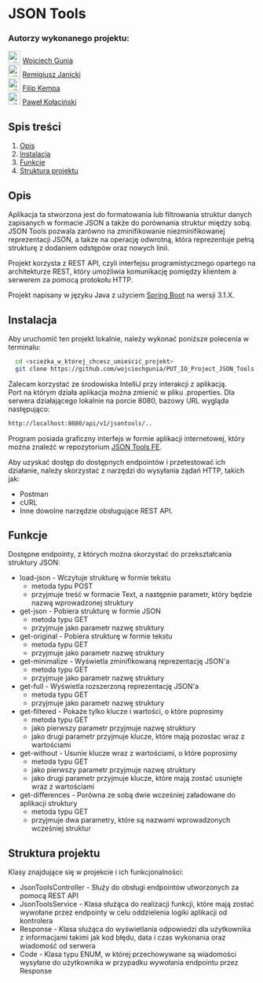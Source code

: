 # JSON Tools

### Autorzy wykonanego projektu:
<img src="https://skillicons.dev/icons?i=github" height="25" alt="github logo"/> [Wojciech Gunia](https://github.com/wojciechgunia)<br>
<img src="https://skillicons.dev/icons?i=github" height="25" alt="github logo"/> [Remigiusz Janicki](https://github.com/TheRemekk)<br>
<img src="https://skillicons.dev/icons?i=github" height="25" alt="github logo"/> [Filip Kempa](https://github.com/Pilif102)<br>
<img src="https://skillicons.dev/icons?i=github" height="25" alt="github logo"/> [Paweł Kołaciński](https://github.com/KolacinskiP)

## Spis treści

1. [Opis](#l1)
2. [Instalacja](#l2)
3. [Funkcje](#l3)
4. [Struktura projektu](#l4)

<a id="l1"></a>
## Opis

Aplikacja ta stworzona jest do formatowania lub filtrowania struktur danych zapisanych w formacie JSON a także do porównania struktur między sobą. 
JSON Tools pozwala zarówno na zminifikowanie niezminifikowanej reprezentacji JSON, a także na operację odwrotną, która reprezentuje pełną strukturę z dodaniem odstępów oraz nowych linii.

Projekt korzysta z REST API, czyli interfejsu programistycznego opartego na architekturze REST, który umożliwia komunikację pomiędzy klientem a serwerem za pomocą protokołu HTTP.

Projekt napisany w języku Java z użyciem [Spring Boot](https://github.com/spring-projects/spring-boot) na wersji 3.1.X.  

<a id="l2"></a>
## Instalacja

Aby uruchomić ten projekt lokalnie, należy wykonać poniższe polecenia w terminalu:

```bash
  cd <scieżka_w_której_chcesz_umieścić_projekt>
  git clone https://github.com/wojciechgunia/PUT_IO_Project_JSON_Tools
  ``` 

Zalecam korzystać ze środowiska IntelliJ przy interakcji z aplikacją.  
Port na którym działa aplikacja można zmienić w pliku .properties.
Dla serwera działającego lokalnie na porcie 8080, bazowy URL wygląda następująco:

```bash
http://localhost:8080/api/v1/jsontools/..
``` 

Program posiada graficzny interfejs w formie aplikacji internetowej, który można znaleźć w repozytorium [JSON Tools FE](https://github.com/wojciechgunia/PUT_IO_Project_JSON_Tools_FE).

Aby uzyskać dostęp do dostępnych endpointów i przetestować ich działanie, należy skorzystać z narzędzi do wysyłania żądań HTTP, takich jak:

* Postman
* cURL
* Inne dowolne narzędzie obsługujące REST API.

<a id="l3"></a>
## Funkcje

Dostępne endpointy, z których można skorzystać do przekształcania struktury JSON:  
* load-json - Wczytuje strukturę w formie tekstu
  * metoda typu POST 
  * przyjmuje treść w formacie Text, a następnie parametr, który będzie nazwą wprowadzonej struktury
* get-json - Pobiera strukturę w formie JSON 
  * metoda typu GET
  * przyjmuje jako parametr nazwę struktury
* get-original - Pobiera strukturę w formie tekstu
  * metoda typu GET
  * przyjmuje jako parametr nazwę struktury
* get-minimalize - Wyświetla zminifikowaną reprezentację JSON'a
  * metoda typu GET
  * przyjmuje jako parametr nazwę struktury
* get-full - Wyświetla rozszerzoną reprezentację JSON'a
  * metoda typu GET
  * przyjmuje jako parametr nazwę struktury
* get-filtered - Pokaże tylko klucze i wartości, o które poprosimy
  * metoda typu GET
  * jako pierwszy parametr przyjmuje nazwę struktury
  * jako drugi parametr przyjmuje klucze, które mają pozostac wraz z wartościami
* get-without - Usunie klucze wraz z wartościami, o które poprosimy
  * metoda typu GET
  * jako pierwszy parametr przyjmuje nazwę struktury
  * jako drugi parametr przyjmuje klucze, które mają zostać usunięte wraz z wartościami
* get-differences - Porówna ze sobą dwie wcześniej załadowane do aplikacji struktury
  * metoda typu GET
  * przyjmuje dwa parametry, które są nazwami wprowadzonych wcześniej struktur

<a id="l4"></a>
## Struktura projektu

Klasy znajdujące się w projekcie i ich funkcjonalności:
* JsonToolsController - Służy do obsługi endpointów utworzonych za pomocą REST API 
* JsonToolsService - Klasa służąca do realizacji funkcji, które mają zostać wywołane przez endpointy w celu oddzielenia logiki aplikacji od kontrolera
* Response - Klasa służąca do wyświetlania odpowiedzi dla użytkownika z informacjami takimi jak kod błędu, data i czas wykonania oraz wiadomość od serwera 
* Code - Klasa typu ENUM, w której przechowywane są wiadomości wysyłane do użytkownika w przypadku wywołania endpointu przez Response

